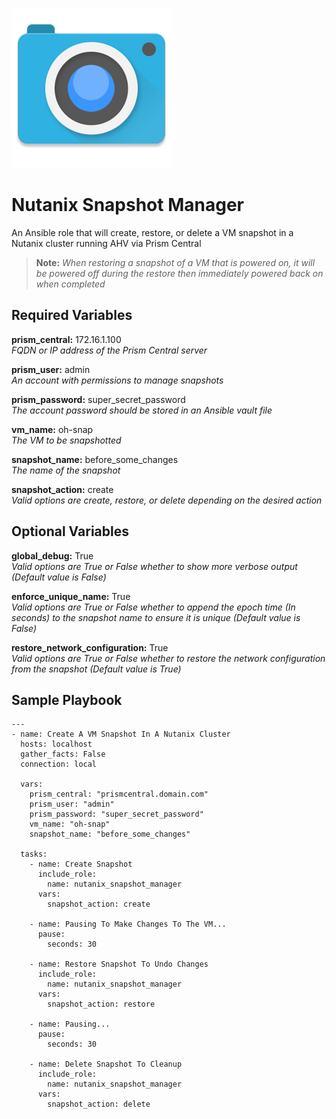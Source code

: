 ![](/images/snapshot_icon.png)

# Nutanix Snapshot Manager
An Ansible role that will create, restore, or delete a VM snapshot in a Nutanix cluster running AHV via Prism Central

> **Note:** *When restoring a snapshot of a VM that is powered on, it will be powered off during the restore then immediately powered back on when completed*

## Required Variables

**prism_central:** 172.16.1.100  
*FQDN or IP address of the Prism Central server*  
 
**prism_user:** admin  
*An account with permissions to manage snapshots*  
 
**prism_password:** super_secret_password  
*The account password should be stored in an Ansible vault file*  
 
**vm_name:** oh-snap  
*The VM to be snapshotted*  
 
**snapshot_name:** before_some_changes  
*The name of the snapshot*  
 
**snapshot_action:** create  
*Valid options are create, restore, or delete depending on the desired action*

## Optional Variables

**global_debug:** True  
*Valid options are True or False whether to show more verbose output (Default value is False)*  
 
**enforce_unique_name:** True  
*Valid options are True or False whether to append the epoch time (In seconds) to the snapshot name to ensure it is unique (Default value is False)*  
 
**restore_network_configuration:** True  
*Valid options are True or False whether to restore the network configuration from the snapshot (Default value is True)*  

## Sample Playbook
```
---
- name: Create A VM Snapshot In A Nutanix Cluster
  hosts: localhost
  gather_facts: False
  connection: local

  vars:
    prism_central: "prismcentral.domain.com"
    prism_user: "admin"
    prism_password: "super_secret_password"
    vm_name: "oh-snap"
    snapshot_name: "before_some_changes"

  tasks:
    - name: Create Snapshot
      include_role:
        name: nutanix_snapshot_manager
      vars:
        snapshot_action: create

    - name: Pausing To Make Changes To The VM...
      pause:
        seconds: 30

    - name: Restore Snapshot To Undo Changes
      include_role:
        name: nutanix_snapshot_manager
      vars:
        snapshot_action: restore

    - name: Pausing...
      pause:
        seconds: 30

    - name: Delete Snapshot To Cleanup
      include_role:
        name: nutanix_snapshot_manager
      vars:
        snapshot_action: delete
```
